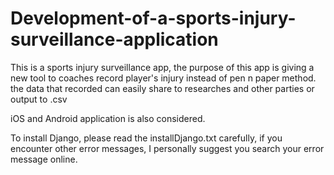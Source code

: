 # Development-of-a-sports-injury-surveillance-application

This is a sports injury surveillance app, the purpose of this app is giving a new tool to coaches record player's injury instead of pen n paper method.
the data that recorded can easily share to researches and other parties or output to .csv

iOS and Android application is also considered.


To install Django, please read the installDjango.txt carefully, if you encounter other error messages, I personally suggest you search your error message online.
